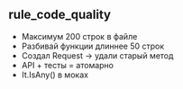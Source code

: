 ## rule_code_quality

- Максимум 200 строк в файле
- Разбивай функции длиннее 50 строк
- Создал Request → удали старый метод
- API + тесты = атомарно
- It.IsAny<RequestObject>() в моках 